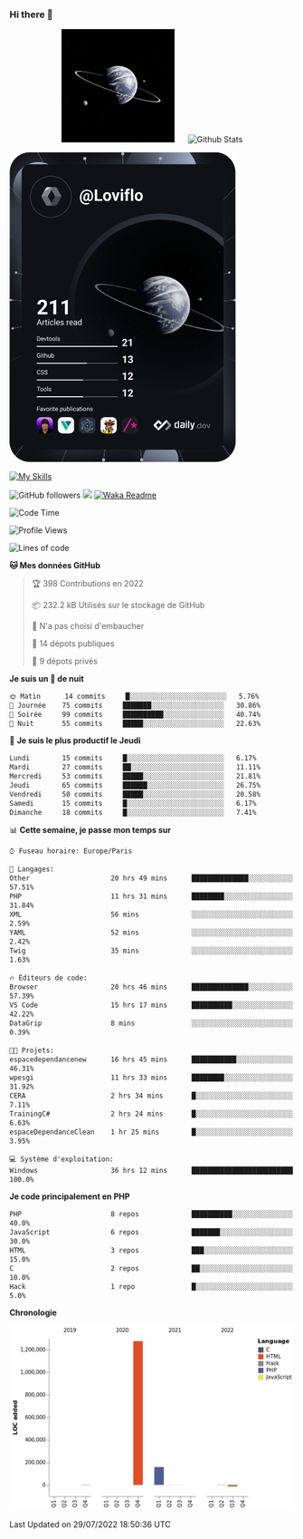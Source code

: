 ### Hi there 👋

<p align="center">
  <img src="https://github.com/Loviflo/Loviflo/blob/main/img/portrait.jpg" alt="Loviflo" height="200" style="margin-right: 20px"/>
  <img src="https://github-readme-stats.vercel.app/api?username=Loviflo&show_icons=true&theme=graywhite" alt="Github Stats" />
</p>

<a href="https://app.daily.dev/loviflo"><img src="https://github.com/loviflo/loviflo/blob/main/devcard.svg" width="400" alt="Loviflo's Dev Card"/></a>


[![My Skills](https://skillicons.dev/icons?i=php,laravel,symfony,mysql,js,ts,html,css,sass,angular,docker,webpack,vscode,figma,git,github,gitlab)](https://skillicons.dev)


![GitHub followers](https://img.shields.io/github/followers/Loviflo?label=Follow&style=social)
![](https://visitor-badge.glitch.me/badge?page_id=Loviflo.Loviflo)
[![Waka Readme](https://github.com/Loviflo/Loviflo/actions/workflows/update-stats.yml/badge.svg)](https://github.com/Loviflo/Loviflo/actions/workflows/update-stats.yml)

<!--START_SECTION:waka-->
![Code Time](http://img.shields.io/badge/Code%20Time-469%20hrs%207%20mins-blue)

![Profile Views](http://img.shields.io/badge/Vues%20du%20profil-2-blue)

![Lines of code](https://img.shields.io/badge/Depuis%20Hello%20World%2C%20j%27ai%20%C3%A9crit-1%20Million%20Lignes%20de%20code-blue)

**🐱 Mes données GitHub** 

> 🏆 398 Contributions en 2022
 > 
> 📦 232.2 kB Utilisés sur le stockage de GitHub 
 > 
> 🚫 N'a pas choisi d'embaucher
 > 
> 📜 14 dépots publiques 
 > 
> 🔑 9 dépots privés  
 > 
**Je suis un 🦉 de nuit** 

```text
🌞 Matin      14 commits     █░░░░░░░░░░░░░░░░░░░░░░░░   5.76% 
🌆 Journée    75 commits     ███████░░░░░░░░░░░░░░░░░░   30.86% 
🌃 Soirée     99 commits     ██████████░░░░░░░░░░░░░░░   40.74% 
🌙 Nuit       55 commits     █████░░░░░░░░░░░░░░░░░░░░   22.63%

```
📅 **Je suis le plus productif le Jeudi** 

```text
Lundi        15 commits     █░░░░░░░░░░░░░░░░░░░░░░░░   6.17% 
Mardi        27 commits     ██░░░░░░░░░░░░░░░░░░░░░░░   11.11% 
Mercredi     53 commits     █████░░░░░░░░░░░░░░░░░░░░   21.81% 
Jeudi        65 commits     ██████░░░░░░░░░░░░░░░░░░░   26.75% 
Vendredi     50 commits     █████░░░░░░░░░░░░░░░░░░░░   20.58% 
Samedi       15 commits     █░░░░░░░░░░░░░░░░░░░░░░░░   6.17% 
Dimanche     18 commits     █░░░░░░░░░░░░░░░░░░░░░░░░   7.41%

```


📊 **Cette semaine, je passe mon temps sur** 

```text
⌚︎ Fuseau horaire: Europe/Paris

💬 Langages: 
Other                    20 hrs 49 mins      ██████████████░░░░░░░░░░░   57.51% 
PHP                      11 hrs 31 mins      ████████░░░░░░░░░░░░░░░░░   31.84% 
XML                      56 mins             ░░░░░░░░░░░░░░░░░░░░░░░░░   2.59% 
YAML                     52 mins             ░░░░░░░░░░░░░░░░░░░░░░░░░   2.42% 
Twig                     35 mins             ░░░░░░░░░░░░░░░░░░░░░░░░░   1.63%

🔥 Éditeurs de code: 
Browser                  20 hrs 46 mins      ██████████████░░░░░░░░░░░   57.39% 
VS Code                  15 hrs 17 mins      ██████████░░░░░░░░░░░░░░░   42.22% 
DataGrip                 8 mins              ░░░░░░░░░░░░░░░░░░░░░░░░░   0.39%

🐱‍💻 Projets: 
espacedependancenew      16 hrs 45 mins      ███████████░░░░░░░░░░░░░░   46.31% 
wpesgi                   11 hrs 33 mins      ████████░░░░░░░░░░░░░░░░░   31.92% 
CERA                     2 hrs 34 mins       █░░░░░░░░░░░░░░░░░░░░░░░░   7.11% 
TrainingC#               2 hrs 24 mins       █░░░░░░░░░░░░░░░░░░░░░░░░   6.63% 
espaceDependanceClean    1 hr 25 mins        █░░░░░░░░░░░░░░░░░░░░░░░░   3.95%

💻 Système d'exploitation: 
Windows                  36 hrs 12 mins      █████████████████████████   100.0%

```

**Je code principalement en PHP** 

```text
PHP                      8 repos             ██████████░░░░░░░░░░░░░░░   40.0% 
JavaScript               6 repos             ███████░░░░░░░░░░░░░░░░░░   30.0% 
HTML                     3 repos             ███░░░░░░░░░░░░░░░░░░░░░░   15.0% 
C                        2 repos             ██░░░░░░░░░░░░░░░░░░░░░░░   10.0% 
Hack                     1 repo              █░░░░░░░░░░░░░░░░░░░░░░░░   5.0%

```


**Chronologie**

![Chart not found](https://raw.githubusercontent.com/Loviflo/Loviflo/main/charts/bar_graph.png) 


 Last Updated on 29/07/2022 18:50:36 UTC
<!--END_SECTION:waka-->
